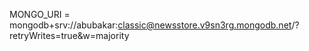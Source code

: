 MONGO_URI = mongodb+srv://abubakar:classic@newsstore.v9sn3rg.mongodb.net/?retryWrites=true&w=majority
